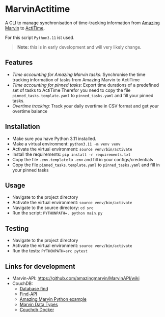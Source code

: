 # MarvinActitime

A CLI to manage synchronisation of time-tracking information from [Amazing Marvin](https://amazingmarvin.com/)
to [ActiTime](https://www.actitime.com/).

For this script `Python3.11` ist used.

> **Note:** this is in early development and will very likely change.

## Features
- *Time accounting for Amazing Marvin tasks:* Synchronise the time tracking information of tasks from Amazing Marvin to ActiTime
- *Time accounting for pinned tasks:* Export time durations of a predefined set of tasks to ActiTime
  Therefor you need to copy the file `pinned_tasks.template.yaml` to `pinned_tasks.yaml` and fill your pinned tasks.
- *Overtime tracking:* Track your daily overtime in CSV format and get your overtime balance

## Installation
- Make sure you have Python 3.11 installed.
- Make a virtual environment: `python3.11 -m venv venv`
- Activate the virtual environment: `source venv/bin/activate`
- Install the requirements: `pip install -r requirements.txt`
- Copy the file `.env.template` to `.env` and fill in your configs/credentials
- Copy the file `pinned_tasks.template.yaml` to `pinned_tasks.yaml` and fill in your pinned tasks

## Usage
- Navigate to the project directory
- Activate the virtual environment: `source venv/bin/activate`
- Navigate to the source directory: `cd src`
- Run the script: `PYTHONPATH=. python main.py`

## Testing
- Navigate to the project directory
- Activate the virtual environment: `source venv/bin/activate`
- Run the tests: `PYTHONPATH=src pytest`

## Links for development

- Marvin-API: https://github.com/amazingmarvin/MarvinAPI/wiki
- CouchDB:
  - [Database find](https://couchdb-python.readthedocs.io/en/latest/client.html#couchdb.client.Database.find)
  - [Find-API](https://docs.couchdb.org/en/stable/api/database/find.html) 
  - [Amazing Marvin Python example](https://github.com/amazingmarvin/marvin-python/blob/master/marvin.py)
  - [Marvin Data Types](https://github.com/amazingmarvin/MarvinAPI/wiki/Marvin-Data-Types)
  - [Couchdb Docker](https://hub.docker.com/_/couchdb/)

